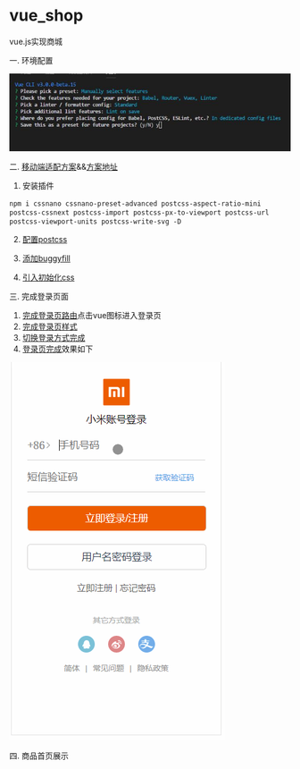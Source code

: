 # vue_shop
vue.js实现商城

一. 环境配置

![vue-cli配置](readmeImages/1.jpg)

二. [移动端适配方案](https://github.com/HaitaoWang555/vue_shop/commit/39c7999332b1bd0b906a27d2b0ec5dad799f1e69)&&[方案地址](https://www.w3cplus.com/mobile/vw-layout-in-vue.html)

  1. 安装插件
  ```
  npm i cssnano cssnano-preset-advanced postcss-aspect-ratio-mini postcss-cssnext postcss-import postcss-px-to-viewport postcss-url postcss-viewport-units postcss-write-svg -D
  ```
  
  2. [配置postcss](.postcssrc.js)

  3. [添加buggyfill](https://github.com/HaitaoWang555/vue_shop/blob/39c7999332b1bd0b906a27d2b0ec5dad799f1e69/shop_app/public/index.html)

  4. [引入初始化css](https://github.com/HaitaoWang555/vue_shop/commit/b2add429932117450b961e2b99cf72ec379d2ed5)

三. 完成登录页面

  1. [完成登录页路由](https://github.com/HaitaoWang555/vue_shop/commit/2e74ce5349a76874b8da6379db66bd51a270f926)点击vue图标进入登录页
  2. [完成登录页样式](https://github.com/HaitaoWang555/vue_shop/commit/fad343747a76f64ca263e46387b356065ac33a77)
  3. [切换登录方式完成](https://github.com/HaitaoWang555/vue_shop/commit/5b0ec0d8017e50c76766407474c834f93963d7d3)
  4. [登录页完成](https://github.com/HaitaoWang555/vue_shop/commit/0a603f6b416d4630d966d365c1ee26ffe0a57055)效果如下

  ![登录页效果图](readmeImages/login.gif)

四. 商品首页展示